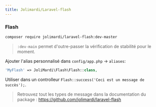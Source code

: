 ```yaml
---
title: Jolimardi/Laravel-flash
---
```


### Flash

```bash
composer require jolimardi/laravel-flash:dev-master
```
> `:dev-main` permet d'outre-passer la vérification de stabilité pour le moment.

Ajouter l'alias personnalisé dans `config/app.php` -> `aliases`:

```php
'MyFlash' => JoliMardi\Flash\Flash::class,
```

Utiliser dans un controlleur `Flash::success('Ceci est un message de succès');`.

> Retrouvez tout les types de message dans la documentation du package : https://github.com/jolimardi/laravel-flash